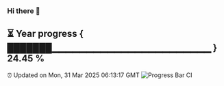 ### Hi there 👋
⏳ Year progress { ███████▁▁▁▁▁▁▁▁▁▁▁▁▁▁▁▁▁▁▁▁▁▁▁ } 24.45 %
---
⏰ Updated on Mon, 31 Mar 2025 06:13:17 GMT
![Progress Bar CI](https://github.com/Moyi321/Moyi321/workflows/Progress%20Bar%20CI/badge.svg)
